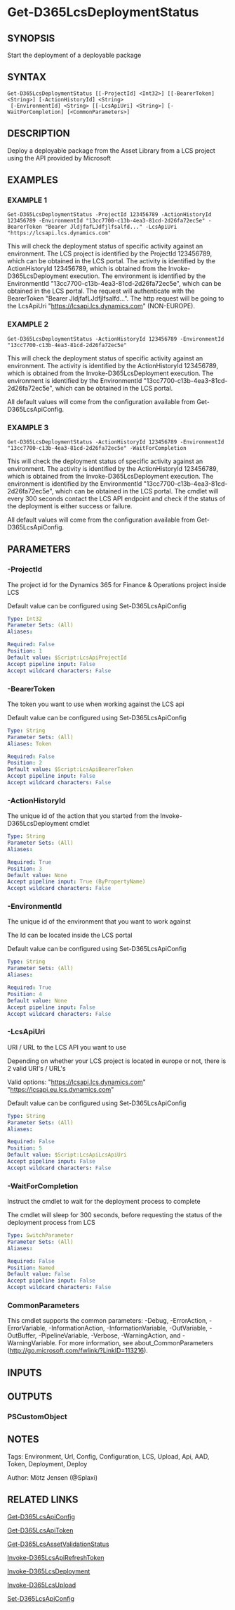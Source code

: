 ﻿---
external help file: d365fo.tools-help.xml
Module Name: d365fo.tools
online version:
schema: 2.0.0
---

# Get-D365LcsDeploymentStatus

## SYNOPSIS
Start the deployment of a deployable package

## SYNTAX

```
Get-D365LcsDeploymentStatus [[-ProjectId] <Int32>] [[-BearerToken] <String>] [-ActionHistoryId] <String>
 [-EnvironmentId] <String> [[-LcsApiUri] <String>] [-WaitForCompletion] [<CommonParameters>]
```

## DESCRIPTION
Deploy a deployable package from the Asset Library from a LCS project using the API provided by Microsoft

## EXAMPLES

### EXAMPLE 1
```
Get-D365LcsDeploymentStatus -ProjectId 123456789 -ActionHistoryId 123456789 -EnvironmentId "13cc7700-c13b-4ea3-81cd-2d26fa72ec5e" -BearerToken "Bearer JldjfafLJdfjlfsalfd..." -LcsApiUri "https://lcsapi.lcs.dynamics.com"
```

This will check the deployment status of specific activity against an environment.
The LCS project is identified by the ProjectId 123456789, which can be obtained in the LCS portal.
The activity is identified by the ActionHistoryId 123456789, which is obtained from the Invoke-D365LcsDeployment execution.
The environment is identified by the EnvironmentId "13cc7700-c13b-4ea3-81cd-2d26fa72ec5e", which can be obtained in the LCS portal.
The request will authenticate with the BearerToken "Bearer JldjfafLJdfjlfsalfd...".
The http request will be going to the LcsApiUri "https://lcsapi.lcs.dynamics.com" (NON-EUROPE).

### EXAMPLE 2
```
Get-D365LcsDeploymentStatus -ActionHistoryId 123456789 -EnvironmentId "13cc7700-c13b-4ea3-81cd-2d26fa72ec5e"
```

This will check the deployment status of specific activity against an environment.
The activity is identified by the ActionHistoryId 123456789, which is obtained from the Invoke-D365LcsDeployment execution.
The environment is identified by the EnvironmentId "13cc7700-c13b-4ea3-81cd-2d26fa72ec5e", which can be obtained in the LCS portal.

All default values will come from the configuration available from Get-D365LcsApiConfig.

### EXAMPLE 3
```
Get-D365LcsDeploymentStatus -ActionHistoryId 123456789 -EnvironmentId "13cc7700-c13b-4ea3-81cd-2d26fa72ec5e" -WaitForCompletion
```

This will check the deployment status of specific activity against an environment.
The activity is identified by the ActionHistoryId 123456789, which is obtained from the Invoke-D365LcsDeployment execution.
The environment is identified by the EnvironmentId "13cc7700-c13b-4ea3-81cd-2d26fa72ec5e", which can be obtained in the LCS portal.
The cmdlet will every 300 seconds contact the LCS API endpoint and check if the status of the deployment is either success or failure.

All default values will come from the configuration available from Get-D365LcsApiConfig.

## PARAMETERS

### -ProjectId
The project id for the Dynamics 365 for Finance & Operations project inside LCS

Default value can be configured using Set-D365LcsApiConfig

```yaml
Type: Int32
Parameter Sets: (All)
Aliases:

Required: False
Position: 1
Default value: $Script:LcsApiProjectId
Accept pipeline input: False
Accept wildcard characters: False
```

### -BearerToken
The token you want to use when working against the LCS api

Default value can be configured using Set-D365LcsApiConfig

```yaml
Type: String
Parameter Sets: (All)
Aliases: Token

Required: False
Position: 2
Default value: $Script:LcsApiBearerToken
Accept pipeline input: False
Accept wildcard characters: False
```

### -ActionHistoryId
The unique id of the action that you started from the Invoke-D365LcsDeployment cmdlet

```yaml
Type: String
Parameter Sets: (All)
Aliases:

Required: True
Position: 3
Default value: None
Accept pipeline input: True (ByPropertyName)
Accept wildcard characters: False
```

### -EnvironmentId
The unique id of the environment that you want to work against

The Id can be located inside the LCS portal

Default value can be configured using Set-D365LcsApiConfig

```yaml
Type: String
Parameter Sets: (All)
Aliases:

Required: True
Position: 4
Default value: None
Accept pipeline input: False
Accept wildcard characters: False
```

### -LcsApiUri
URI / URL to the LCS API you want to use

Depending on whether your LCS project is located in europe or not, there is 2 valid URI's / URL's

Valid options:
"https://lcsapi.lcs.dynamics.com"
"https://lcsapi.eu.lcs.dynamics.com"

Default value can be configured using Set-D365LcsApiConfig

```yaml
Type: String
Parameter Sets: (All)
Aliases:

Required: False
Position: 5
Default value: $Script:LcsApiLcsApiUri
Accept pipeline input: False
Accept wildcard characters: False
```

### -WaitForCompletion
Instruct the cmdlet to wait for the deployment process to complete

The cmdlet will sleep for 300 seconds, before requesting the status of the deployment process from LCS

```yaml
Type: SwitchParameter
Parameter Sets: (All)
Aliases:

Required: False
Position: Named
Default value: False
Accept pipeline input: False
Accept wildcard characters: False
```

### CommonParameters
This cmdlet supports the common parameters: -Debug, -ErrorAction, -ErrorVariable, -InformationAction, -InformationVariable, -OutVariable, -OutBuffer, -PipelineVariable, -Verbose, -WarningAction, and -WarningVariable.
For more information, see about_CommonParameters (http://go.microsoft.com/fwlink/?LinkID=113216).

## INPUTS

## OUTPUTS

### PSCustomObject
## NOTES
Tags: Environment, Url, Config, Configuration, LCS, Upload, Api, AAD, Token, Deployment, Deploy

Author: Mötz Jensen (@Splaxi)

## RELATED LINKS

[Get-D365LcsApiConfig]()

[Get-D365LcsApiToken]()

[Get-D365LcsAssetValidationStatus]()

[Invoke-D365LcsApiRefreshToken]()

[Invoke-D365LcsDeployment]()

[Invoke-D365LcsUpload]()

[Set-D365LcsApiConfig]()

